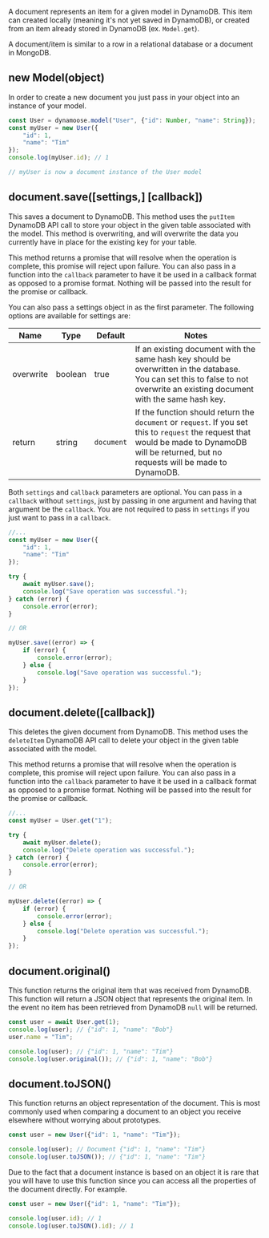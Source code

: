 A document represents an item for a given model in DynamoDB. This item can created locally (meaning it's not yet saved in DynamoDB), or created from an item already stored in DynamoDB (ex. `Model.get`).

A document/item is similar to a row in a relational database or a document in MongoDB.

## new Model(object)

In order to create a new document you just pass in your object into an instance of your model.

```js
const User = dynamoose.model("User", {"id": Number, "name": String});
const myUser = new User({
	"id": 1,
	"name": "Tim"
});
console.log(myUser.id); // 1

// myUser is now a document instance of the User model
```

## document.save([settings,] [callback])

This saves a document to DynamoDB. This method uses the `putItem` DynamoDB API call to store your object in the given table associated with the model. This method is overwriting, and will overwrite the data you currently have in place for the existing key for your table.

This method returns a promise that will resolve when the operation is complete, this promise will reject upon failure. You can also pass in a function into the `callback` parameter to have it be used in a callback format as opposed to a promise format. Nothing will be passed into the result for the promise or callback.

You can also pass a settings object in as the first parameter. The following options are available for settings are:

| Name | Type | Default | Notes |
|---|---|---|---|
| overwrite | boolean | true | If an existing document with the same hash key should be overwritten in the database. You can set this to false to not overwrite an existing document with the same hash key. |
| return | string | `document` | If the function should return the `document` or `request`. If you set this to `request` the request that would be made to DynamoDB will be returned, but no requests will be made to DynamoDB. |

Both `settings` and `callback` parameters are optional. You can pass in a `callback` without `settings`, just by passing in one argument and having that argument be the `callback`. You are not required to pass in `settings` if you just want to pass in a `callback`.

```js
//...
const myUser = new User({
	"id": 1,
	"name": "Tim"
});

try {
	await myUser.save();
	console.log("Save operation was successful.");
} catch (error) {
	console.error(error);
}

// OR

myUser.save((error) => {
	if (error) {
		console.error(error);
	} else {
		console.log("Save operation was successful.");
	}
});
```

## document.delete([callback])

This deletes the given document from DynamoDB. This method uses the `deleteItem` DynamoDB API call to delete your object in the given table associated with the model.

This method returns a promise that will resolve when the operation is complete, this promise will reject upon failure. You can also pass in a function into the `callback` parameter to have it be used in a callback format as opposed to a promise format. Nothing will be passed into the result for the promise or callback.

```js
//...
const myUser = User.get("1");

try {
	await myUser.delete();
	console.log("Delete operation was successful.");
} catch (error) {
	console.error(error);
}

// OR

myUser.delete((error) => {
	if (error) {
		console.error(error);
	} else {
		console.log("Delete operation was successful.");
	}
});
```

## document.original()

This function returns the original item that was received from DynamoDB. This function will return a JSON object that represents the original item. In the event no item has been retrieved from DynamoDB `null` will be returned.

```js
const user = await User.get(1);
console.log(user); // {"id": 1, "name": "Bob"}
user.name = "Tim";

console.log(user); // {"id": 1, "name": "Tim"}
console.log(user.original()); // {"id": 1, "name": "Bob"}
```

## document.toJSON()

This function returns an object representation of the document. This is most commonly used when comparing a document to an object you receive elsewhere without worrying about prototypes.

```js
const user = new User({"id": 1, "name": "Tim"});

console.log(user); // Document {"id": 1, "name": "Tim"}
console.log(user.toJSON()); // {"id": 1, "name": "Tim"}
```

Due to the fact that a document instance is based on an object it is rare that you will have to use this function since you can access all the properties of the document directly. For example.

```js
const user = new User({"id": 1, "name": "Tim"});

console.log(user.id); // 1
console.log(user.toJSON().id); // 1
```
